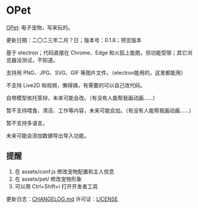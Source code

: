 # OPet
[OPet](https://gitee.com/Jeun1358/opet): 电子宠物，写来玩的。

更新日期：二〇二三年二月？日；版本号：0.1.8；预览版本

基于 electron；代码直接在 Chrome、Edge 和火狐上能跑，但功能受限；其它浏览器没测试，不知道。

支持用 PNG、JPG、SVG、GIF 等图片文件。（electron能用的，这里都能用）

不支持 Live2D 和视频，懒得搞，有需要的可以自己改代码。

自带模型依托答辩，未来可能会改。（有没有人能帮我画动画……）

暂不支持喂食、清洁、工作等内容，未来可能会加。（有没有人能帮我画动画……）

暂不支持多语言。

未来可能会添加数据导出导入功能。

## 提醒
1. 在 assets/conf.js 修改宠物配置和主人信息
2. 在 assets/pet/ 修改宠物形象
3. 可以用 Ctrl+Shift+i 打开开发者工具

更新日志：[CHANGELOG.md](CHANGELOG.md)
许可证：[LICENSE](LICENSE)
